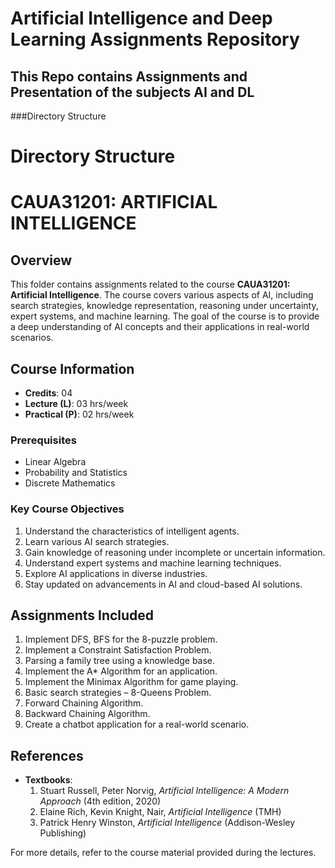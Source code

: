 # Artificial Intelligence and Deep Learning Assignments Repository
## This Repo contains Assignments and Presentation of the subjects AI and DL 

###Directory Structure
# Directory Structure


 


# CAUA31201: ARTIFICIAL INTELLIGENCE

## Overview
This folder contains assignments related to the course **CAUA31201: Artificial Intelligence**. The course covers various aspects of AI, including search strategies, knowledge representation, reasoning under uncertainty, expert systems, and machine learning. The goal of the course is to provide a deep understanding of AI concepts and their applications in real-world scenarios.

## Course Information
- **Credits**: 04  
- **Lecture (L)**: 03 hrs/week  
- **Practical (P)**: 02 hrs/week  

### Prerequisites
- Linear Algebra
- Probability and Statistics
- Discrete Mathematics

### Key Course Objectives
1. Understand the characteristics of intelligent agents.
2. Learn various AI search strategies.
3. Gain knowledge of reasoning under incomplete or uncertain information.
4. Understand expert systems and machine learning techniques.
5. Explore AI applications in diverse industries.
6. Stay updated on advancements in AI and cloud-based AI solutions.

## Assignments Included
1. Implement DFS, BFS for the 8-puzzle problem.
2. Implement a Constraint Satisfaction Problem.
3. Parsing a family tree using a knowledge base.
4. Implement the A* Algorithm for an application.
5. Implement the Minimax Algorithm for game playing.
6. Basic search strategies – 8-Queens Problem.
7. Forward Chaining Algorithm.
8. Backward Chaining Algorithm.
9. Create a chatbot application for a real-world scenario.

## References
- **Textbooks**:
  1. Stuart Russell, Peter Norvig, *Artificial Intelligence: A Modern Approach* (4th edition, 2020)
  2. Elaine Rich, Kevin Knight, Nair, *Artificial Intelligence* (TMH)
  3. Patrick Henry Winston, *Artificial Intelligence* (Addison-Wesley Publishing)

For more details, refer to the course material provided during the lectures.

